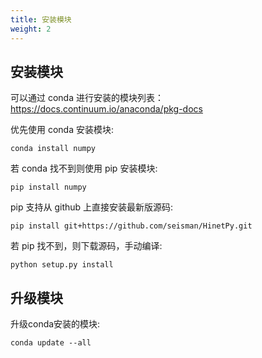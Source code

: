 ```yaml
---
title: 安装模块
weight: 2
---
```


## 安装模块

可以通过 conda 进行安装的模块列表： <https://docs.continuum.io/anaconda/pkg-docs>

优先使用 conda 安装模块:

    conda install numpy

若 conda 找不到则使用 pip 安装模块:

    pip install numpy

pip 支持从 github 上直接安装最新版源码:

    pip install git+https://github.com/seisman/HinetPy.git

若 pip 找不到，则下载源码，手动编译:

    python setup.py install

## 升级模块

升级conda安装的模块:

    conda update --all

